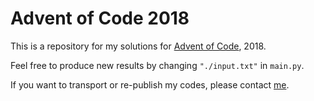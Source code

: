 # Advent of Code 2018

This is a repository for my solutions for [Advent of Code](https://adventofcode.com/), 2018.

Feel free to produce new results by changing `"./input.txt"` in `main.py`.

If you want to transport or re-publish my codes, please contact [me](https://github.com/effie-0).

